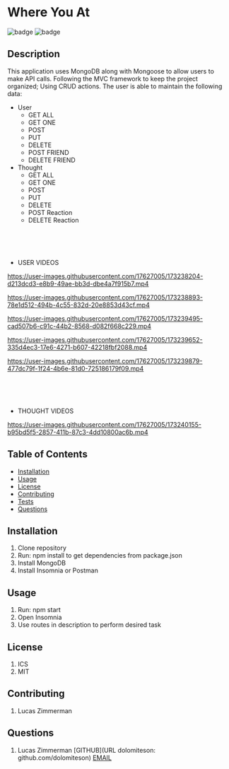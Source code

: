 # Where You At

![badge](https://img.shields.io/badge/license-ICS-blueviolet)
![badge](https://img.shields.io/badge/license-MIT-green)


## Description
This application uses MongoDB along with Mongoose to allow users to make API calls. Following the MVC
framework to keep the project organized; Using CRUD actions. The user is able to maintain the following
data:

  * User
    * GET ALL
    * GET ONE
    * POST
    * PUT
    * DELETE
    * POST FRIEND
    * DELETE FRIEND
  * Thought
    * GET ALL
    * GET ONE
    * POST
    * PUT
    * DELETE
    * POST Reaction
    * DELETE Reaction

<br><br><br>
   * USER VIDEOS
  
https://user-images.githubusercontent.com/17627005/173238204-d213dcd3-e8b9-49ae-bb3d-dbe4a7f915b7.mp4

https://user-images.githubusercontent.com/17627005/173238893-78e1d512-494b-4c55-832d-20e8853d43cf.mp4

https://user-images.githubusercontent.com/17627005/173239495-cad507b6-c91c-44b2-8568-d082f668c229.mp4

https://user-images.githubusercontent.com/17627005/173239652-335d4ec3-17e6-4271-b607-42218fbf2088.mp4

https://user-images.githubusercontent.com/17627005/173239879-477dc79f-1f24-4b6e-81d0-725186179f09.mp4

<br><br><br>
  * THOUGHT VIDEOS
 
https://user-images.githubusercontent.com/17627005/173240155-b95bd5f5-2857-411b-87c3-4dd10800ac6b.mp4

## Table of Contents

* [Installation](#installation)
* [Usage](#usage)
* [License](#license)
* [Contributing](#contributing)
* [Tests](#tests)
* [Questions](#questions)

## Installation
1. Clone repository
2. Run: npm install to get dependencies from package.json
3. Install MongoDB
4. Install Insomnia or Postman


## Usage
1. Run: npm start
2. Open Insomnia
3. Use routes in description to perform desired task


## License
1. ICS
2. MIT


## Contributing
1. Lucas Zimmerman


## Questions
1. Lucas Zimmerman
[GITHUB](URL dolomiteson: github.com/dolomiteson)
[EMAIL](mailto:zimmerman.lucas@hotmail.com)
